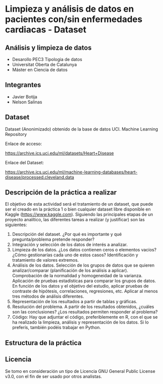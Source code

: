 # Limpieza y análisis de datos en pacientes con/sin enfermedades cardiacas - Dataset
## Análisis y limpieza de datos

- Desarollo PEC3 Tipologia de datos
- Universitat Oberta de Catalunya
- Máster en Ciencia de datos


## Integrantes
- Javier Botija
- Nelson Salinas

## Dataset
Dataset (Anonimizado) obtenido de la base de datos UCI. Machine Learning Repository

Enlace de acceso:

https://archive.ics.uci.edu/ml/datasets/Heart+Disease

Enlace del Dataset:

https://archive.ics.uci.edu/ml/machine-learning-databases/heart-disease/processed.cleveland.data

## Descripción de la práctica a realizar
El objetivo de esta actividad será el tratamiento de un dataset, que puede ser el creado en la
práctica 1 o bien cualquier dataset libre disponible en Kaggle (https://www.kaggle.com).
Siguiendo las principales etapas de un proyecto analítico, las diferentes tareas a realizar (y
justificar) son las siguientes:
  1. Descripción del dataset. ¿Por qué es importante y qué pregunta/problema pretende
responder?
  2. Integración y selección de los datos de interés a analizar.
  3. Limpieza de los datos.
  ¿Los datos contienen ceros o elementos vacíos? ¿Cómo gestionarías cada uno
de estos casos?
  Identificación y tratamiento de valores extremos.
  4. Análisis de los datos.
  Selección de los grupos de datos que se quieren analizar/comparar (planificación
de los análisis a aplicar).
  Comprobación de la normalidad y homogeneidad de la varianza.
  Aplicación de pruebas estadísticas para comparar los grupos de datos. En función
de los datos y el objetivo del estudio, aplicar pruebas de contraste de hipótesis,
correlaciones, regresiones, etc. Aplicar al menos tres métodos de análisis
diferentes.
  5. Representación de los resultados a partir de tablas y gráficas.
  6. Resolución del problema. A partir de los resultados obtenidos, ¿cuáles son las
conclusiones? ¿Los resultados permiten responder al problema?
  7. Código: Hay que adjuntar el código, preferiblemente en R, con el que se ha realizado la
limpieza, análisis y representación de los datos. Si lo preferís, también podéis trabajar en
Python. 

## Estructura de la práctica


## Licencia
Se tomo en consideración un tipo de Licencia GNU General Public License v3.0, con el fin de ser usado por otros analistas.
